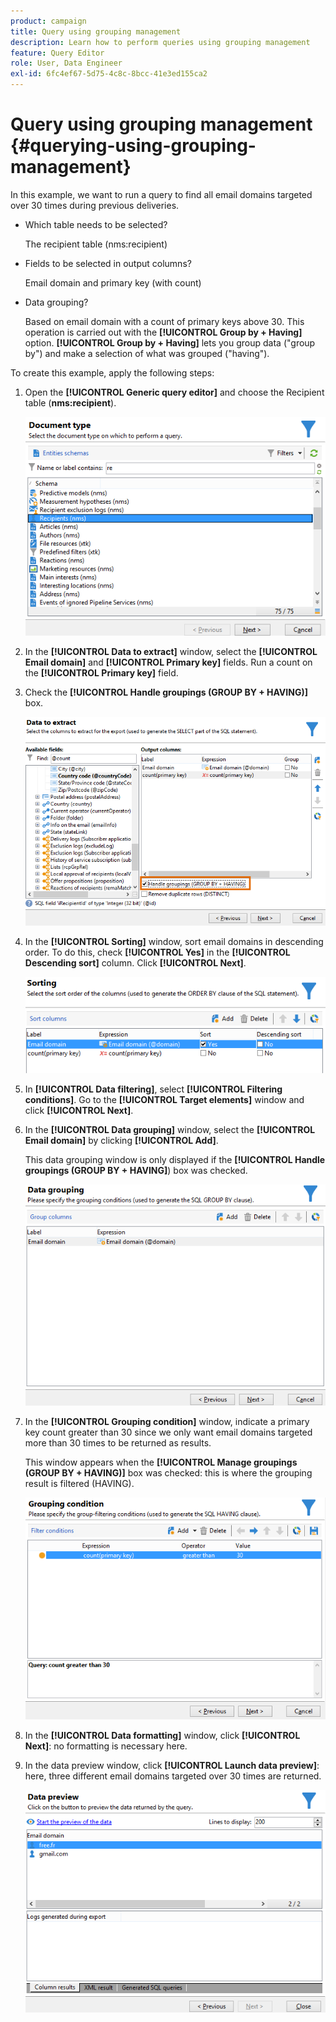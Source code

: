 ```yaml
---
product: campaign
title: Query using grouping management
description: Learn how to perform queries using grouping management
feature: Query Editor
role: User, Data Engineer
exl-id: 6fc4ef67-5d75-4c8c-8bcc-41e3ed155ca2
---
```

# Query using grouping management {#querying-using-grouping-management}



In this example, we want to run a query to find all email domains targeted over 30 times during previous deliveries.

* Which table needs to be selected?

  The recipient table (nms:recipient)

* Fields to be selected in output columns?

  Email domain and primary key (with count)

* Data grouping?

  Based on email domain with a count of primary keys above 30. This operation is carried out with the **[!UICONTROL Group by + Having]** option. **[!UICONTROL Group by + Having]** lets you group data ("group by") and make a selection of what was grouped ("having").

To create this example, apply the following steps:

1. Open the **[!UICONTROL Generic query editor]** and choose the Recipient table (**nms:recipient**).

   ![](assets/query_editor_02.png)

1. In the **[!UICONTROL Data to extract]** window, select the **[!UICONTROL Email domain]** and **[!UICONTROL Primary key]** fields. Run a count on the **[!UICONTROL Primary key]** field.

1. Check the **[!UICONTROL Handle groupings (GROUP BY + HAVING)]** box.

   ![](assets/query_editor_nveau_29.png)

1. In the **[!UICONTROL Sorting]** window, sort email domains in descending order. To do this, check **[!UICONTROL Yes]** in the **[!UICONTROL Descending sort]** column. Click **[!UICONTROL Next]**.

   ![](assets/query_editor_nveau_70.png)

1. In **[!UICONTROL Data filtering]**, select **[!UICONTROL Filtering conditions]**. Go to the **[!UICONTROL Target elements]** window and click **[!UICONTROL Next]**.
1. In the **[!UICONTROL Data grouping]** window, select the **[!UICONTROL Email domain]** by clicking **[!UICONTROL Add]**.

   This data grouping window is only displayed if the **[!UICONTROL Handle groupings (GROUP BY + HAVING]**) box was checked.

   ![](assets/query_editor_blocklist_04.png)

1. In the **[!UICONTROL Grouping condition]** window, indicate a primary key count greater than 30 since we only want email domains targeted more than 30 times to be returned as results.

   This window appears when the **[!UICONTROL Manage groupings (GROUP BY + HAVING)]** box was checked: this is where the grouping result is filtered (HAVING).

   ![](assets/query_editor_blocklist_05.png)

1. In the **[!UICONTROL Data formatting]** window, click **[!UICONTROL Next]**: no formatting is necessary here.
1. In the data preview window, click **[!UICONTROL Launch data preview]**: here, three different email domains targeted over 30 times are returned.

   ![](assets/query_editor_blocklist_06.png)
